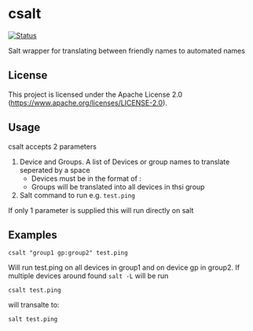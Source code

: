 # csalt

[![Status](https://api.travis-ci.org/TheCacophonyProject/csalt.svg)](https://travis-ci.org/TheCacophonyProject/csalt)

Salt wrapper for translating between friendly names to automated names

## License

This project is licensed under the Apache License 2.0
(https://www.apache.org/licenses/LICENSE-2.0).

## Usage

csalt accepts 2 parameters
1. Device and Groups. A list of Devices or group names to translate seperated by a space
	- Devices must be in the format of <groupname>:<devicename>
	- Groups will be translated into all devices in thsi group
2. Salt command to run e.g. `test.ping`

If only 1 parameter is supplied this will run directly on salt

## Examples

`csalt "group1 gp:group2" test.ping`

Will run test.ping on all devices in group1 and on device gp in group2.
If multiple devices around found `salt -L` will be run

`csalt test.ping`

will transalte to:

`salt test.ping`